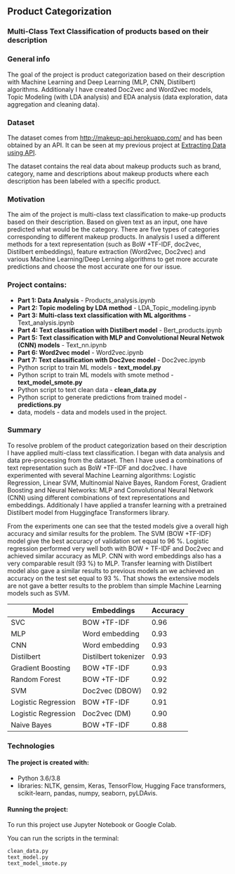 ## Product Categorization
### Multi-Class Text Classification of products based on their description
 
### General info

The goal of the project is product categorization based on their description with Machine Learning and Deep Learning (MLP, CNN, Distilbert) algorithms. Additionaly I have created Doc2vec and Word2vec models, Topic Modeling (with LDA analysis) and EDA analysis (data exploration, data aggregation and cleaning data).

### Dataset
The dataset comes from http://makeup-api.herokuapp.com/ and has been obtained by an API. It can be seen at my previous project at [Extracting Data using API](https://github.com/aniass/Extracting-data-using-API).

The dataset contains the real data about makeup products such as brand, category, name and descriptions about makeup products where each description has been labeled with a specific product.

### Motivation

The aim of the project is multi-class text classification to make-up products based on their description. Based on given text as an input, one have predicted what would be the category. There are five types of categories corresponding to different makeup products. In analysis I used a different methods for a text representation (such as BoW +TF-IDF, doc2vec, Distilbert embeddings), feature extraction (Word2vec, Doc2vec) and various Machine Learning/Deep Lerning algorithms to get more accurate predictions and choose the most accurate one for our issue.  

### Project contains:
* **Part 1: Data Analysis** - Products_analysis.ipynb
* **Part 2: Topic modeling by LDA method** - LDA_Topic_modeling.ipynb 
* **Part 3: Multi-class text classification with ML algorithms** - Text_analysis.ipynb
* **Part 4: Text classification with Distilbert model** - Bert_products.ipynb
* **Part 5: Text classification with MLP and Convolutional Neural Netwok (CNN) models** - Text_nn.ipynb
* **Part 6: Word2vec model** - Word2vec.ipynb
* **Part 7: Text classification with Doc2vec model** - Doc2vec.ipynb
* Python script to train ML models - **text_model.py**
* Python script to train ML models with smote method - **text_model_smote.py**
* Python script to text clean data - **clean_data.py**
* Python script to generate predictions from trained model - **predictions.py**
* data, models - data and models used in the project.

### Summary

To resolve problem of the product categorization based on their description I have applied multi-class text classification. I began with data analysis and data pre-processing from the dataset. Then I have used a combinations of text representation such as BoW +TF-IDF and doc2vec. I have experimented with several Machine Learning algorithms: Logistic Regression, Linear SVM, Multinomial Naive Bayes, Random Forest, Gradient Boosting and Neural Networks: MLP and Convolutional Neural Network (CNN) using different combinations of text representations and embeddings. Additionaly I have applied a transfer learning with  a pretrained Distilbert model from Huggingface Transformers library.

From the experiments one can see that the tested models give a overall high accuracy and similar results for the problem. The SVM (BOW +TF-IDF) model give the best accuracy of validation set equal to 96 %. Logistic regression performed very well both with BOW + TF-IDF and Doc2vec and achieved similar accuracy as MLP. CNN with word embeddings also has a very comparable result (93 %) to MLP. Transfer learning with Distilbert model also gave a similar results to previous models an we achieved an accuracy on the test set equal to 93 %. That shows the extensive models are not gave a better results to the problem than simple Machine Learning models such as SVM. 

Model | Embeddings | Accuracy
------------ | ------------- | ------------- 
SVC| BOW +TF-IDF  | 0.96
MLP| Word embedding  | 0.93
CNN | Word embedding | 0.93
Distilbert| Distilbert tokenizer | 0.93
Gradient Boosting | BOW +TF-IDF | 0.93
Random Forest| BOW +TF-IDF | 0.92
SVM | Doc2vec (DBOW)| 0.92
Logistic Regression | BOW +TF-IDF  | 0.91
Logistic Regression | Doc2vec (DM)  | 0.90
Naive Bayes | BOW +TF-IDF | 0.88


### Technologies
#### The project is created with:

* Python 3.6/3.8
* libraries: NLTK, gensim, Keras, TensorFlow, Hugging Face transformers, scikit-learn, pandas, numpy, seaborn, pyLDAvis.

#### Running the project:

To run this project use Jupyter Notebook or Google Colab.

You can run the scripts in the terminal:

    clean_data.py
    text_model.py
    text_model_smote.py

